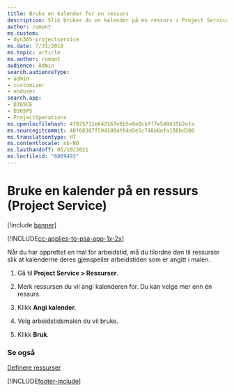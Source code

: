 ```yaml
---
title: Bruke en kalender for en ressurs
description: Slik bruker du en kalender på en ressurs i Project Service
author: rumant
ms.custom:
- dyn365-projectservice
ms.date: 7/31/2018
ms.topic: article
ms.author: rumant
audience: Admin
search.audienceType:
- admin
- customizer
- enduser
search.app:
- D365CE
- D365PS
- ProjectOperations
ms.openlocfilehash: 4f925711e642167e6b5e8e0cbff7e549d35b2efa
ms.sourcegitcommit: 40f68387f594180af64a5e5c748b6efa188bd300
ms.translationtype: HT
ms.contentlocale: nb-NO
ms.lasthandoff: 05/10/2021
ms.locfileid: "6009493"
---
```

# <a name="apply-a-calendar-to-a-resource-project-service"></a>Bruke en kalender på en ressurs (Project Service)

[!include [banner](../includes/psa-now-project-operations.md)]

[!INCLUDE[cc-applies-to-psa-app-1x-2x](../includes/cc-applies-to-psa-app-1x-2x.md)]

Når du har opprettet en mal for arbeidstid, må du tilordne den til ressurser slik at kalenderne deres gjenspeiler arbeidstiden som er angitt i malen.  
  
1.  Gå til **Project Service > Ressurser**.  
  
2.  Merk ressursen du vil angi kalenderen for. Du kan velge mer enn én ressurs.  
  
3.  Klikk **Angi kalender**.  
  
4.  Velg arbeidstidsmalen du vil bruke.  
  
5.  Klikk **Bruk**.  
  
### <a name="see-also"></a>Se også  
 [Definere ressurser](../psa/set-up-resources.md)


[!INCLUDE[footer-include](../includes/footer-banner.md)]